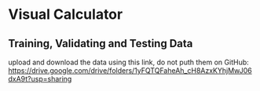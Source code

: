 # Visual Calculator

## Training, Validating and Testing Data
upload and download the data using this link, do not puth them on GitHub:
https://drive.google.com/drive/folders/1yFQTQFaheAh_cH8AzxKYhjMwJ06dxA9t?usp=sharing
